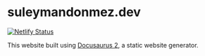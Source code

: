 # suleymandonmez.dev

[![Netlify Status](https://api.netlify.com/api/v1/badges/d901faa1-d599-4940-97f2-1fecef68d139/deploy-status)](https://app.netlify.com/sites/kgajera/deploys)

This website built using [Docusaurus 2](https://docusaurus.io/), a static website generator.
